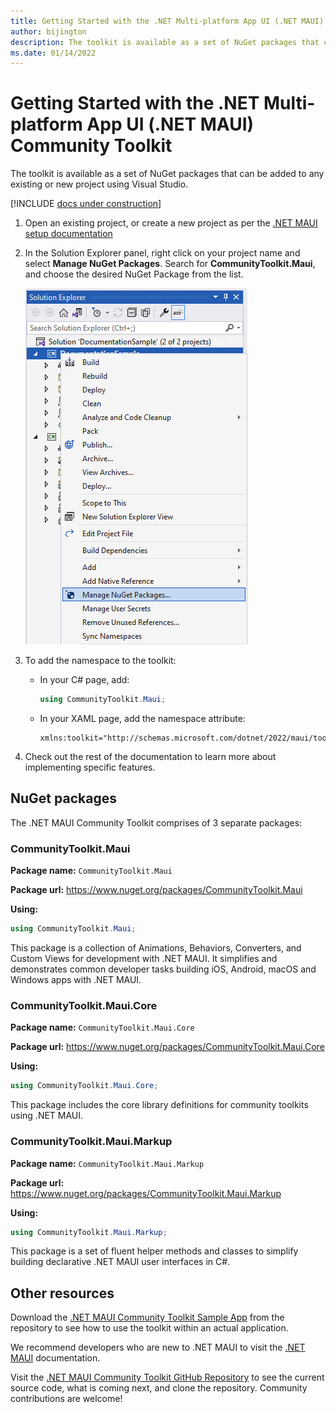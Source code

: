 ```yaml
---
title: Getting Started with the .NET Multi-platform App UI (.NET MAUI) Community Toolkit
author: bijington
description: The toolkit is available as a set of NuGet packages that can be added to any existing or new .NET MAUI project.
ms.date: 01/14/2022
---
```


# Getting Started with the .NET Multi-platform App UI (.NET MAUI) Community Toolkit

The toolkit is available as a set of NuGet packages that can be added to any existing or new project using Visual Studio.

[!INCLUDE [docs under construction](includes/preview-note.md)]

1. Open an existing project, or create a new project as per the [.NET MAUI setup documentation](/dotnet/maui/get-started/first-app)

2. In the Solution Explorer panel, right click on your project name and select **Manage NuGet Packages**. Search for **CommunityToolkit.Maui**, and choose the desired NuGet Package from the list.

    ![Manage NuGet Packages...](images/get-started/manage-nuget.png "Right click on the solution and select 'Manage NuGet Packages...'")

3. To add the namespace to the toolkit:

    * In your C# page, add:

        ```c#
        using CommunityToolkit.Maui;
        ```

    * In your XAML page, add the namespace attribute:

        ```xaml
        xmlns:toolkit="http://schemas.microsoft.com/dotnet/2022/maui/tookit"
        ```

4. Check out the rest of the documentation to learn more about implementing specific features.

## NuGet packages

The .NET MAUI Community Toolkit comprises of 3 separate packages:

### CommunityToolkit.Maui

**Package name:** `CommunityToolkit.Maui`

**Package url:** https://www.nuget.org/packages/CommunityToolkit.Maui

**Using:**

```c#
using CommunityToolkit.Maui;
```

This package is a collection of Animations, Behaviors, Converters, and Custom Views for development with .NET MAUI. It simplifies and demonstrates common developer tasks building iOS, Android, macOS and Windows apps with .NET MAUI.

### CommunityToolkit.Maui.Core

**Package name:** `CommunityToolkit.Maui.Core`

**Package url:** https://www.nuget.org/packages/CommunityToolkit.Maui.Core

**Using:**

```c#
using CommunityToolkit.Maui.Core;
```

This package includes the core library definitions for community toolkits using .NET MAUI.

### CommunityToolkit.Maui.Markup

**Package name:** `CommunityToolkit.Maui.Markup`

**Package url:** https://www.nuget.org/packages/CommunityToolkit.Maui.Markup

**Using:**

```c#
using CommunityToolkit.Maui.Markup;
```

This package is a set of fluent helper methods and classes to simplify building declarative .NET MAUI user interfaces in C#.

## Other resources

Download the [.NET MAUI Community Toolkit Sample App](https://github.com/CommunityToolkit/Maui) from the repository to see how to use the toolkit within an actual application.

We recommend developers who are new to .NET MAUI to visit the [.NET MAUI](/dotnet/maui/) documentation.

Visit the [.NET MAUI Community Toolkit GitHub Repository](https://github.com/CommunityToolkit/Maui) to see the current source code, what is coming next, and clone the repository.  Community contributions are welcome!
